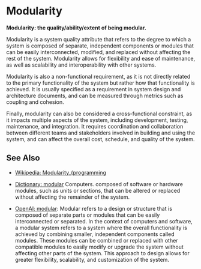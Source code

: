 # Modularity

**Modularity: the quality/ability/extent of being modular.**

<span data-chatgpt-prompt="explain modularity (system quality attribute, cross-functional constraint, non-functional requirement)">

Modularity is a system quality attribute that refers to the degree to which a system is composed of separate, independent components or modules that can be easily interconnected, modified, and replaced without affecting the rest of the system. Modularity allows for flexibility and ease of maintenance, as well as scalability and interoperability with other systems.

Modularity is also a non-functional requirement, as it is not directly related to the primary functionality of the system but rather how that functionality is achieved. It is usually specified as a requirement in system design and architecture documents, and can be measured through metrics such as coupling and cohesion.

Finally, modularity can also be considered a cross-functional constraint, as it impacts multiple aspects of the system, including development, testing, maintenance, and integration. It requires coordination and collaboration between different teams and stakeholders involved in building and using the system, and can affect the overall cost, schedule, and quality of the system.

</span>

## See Also

* [Wikipedia: Modularity_(programming](https://wikipedia.org/wiki/Modularity_(programming))

* [Dictionary: modular](https://www.dictionary.com/browse/modular) Computers. composed of software or hardware modules, such as units or sections, that can be altered or replaced without affecting the remainder of the system.

* [OpenAI: modular](https:://openai.com): <span data-chatgpt-prompt="define modular (computers and software)">Modular refers to a design or structure that is composed of separate parts or modules that can be easily interconnected or separated. In the context of computers and software, a modular system refers to a system where the overall functionality is achieved by combining smaller, independent components called modules. These modules can be combined or replaced with other compatible modules to easily modify or upgrade the system without affecting other parts of the system. This approach to design allows for greater flexibility, scalability, and customization of the system.</span>
